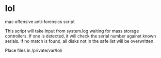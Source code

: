 lol
===

mac offensive anti-forensics script


This script will take input from system.log waiting for mass storage controllers. If one is detected, it will check the serial number against known serials. If no match is found, all disks not in the safe list will be overwritten.

Place files in /private/var/lol/ 

